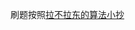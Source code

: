 刷题按照[拉不拉东的算法小抄](http://https://labuladong.gitbook.io/algo/dong-tai-gui-hua-xi-lie/dong-tai-gui-hua-ji-ben-ji-qiao/dong-tai-gui-hua-xiang-jie-jin-jie)

